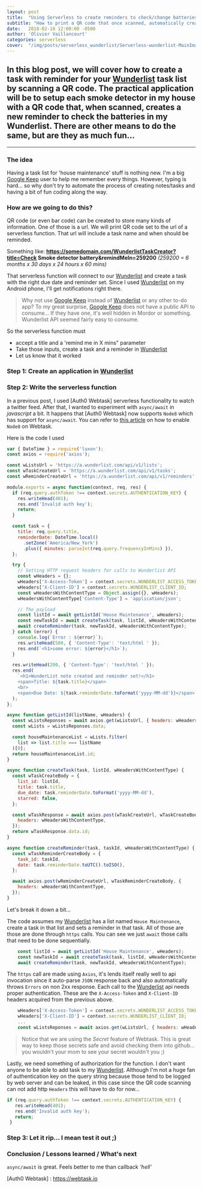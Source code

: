 ```yaml
---
layout: post
title:  "Using Serverless to create reminders to check/change batteries in your smoke detectors"
subtitle: "How to print a QR code that once scanned, automatically created a to-do task with a reminder in your Wunderlist account"
date:   2018-02-18 12:00:00 -0500
author: 'Olivier Vaillancourt'
categories: serverless
cover:  "/img/posts/serverless_wunderlist/Serverless-wunderlist-MainImage.jpg"
---
```


## In this blog post, we will cover how to create a task with reminder for your [Wunderlist] task list by scanning a QR code.  The practical application will be to setup each smoke detector in my house with a QR code that, when scanned, creates a new reminder to check the batteries in my Wunderlist.  There are other means to do the same, but are they as much fun...

---

### The idea
Having a task list for 'house maintenance' stuff is nothing new.  I'm a big [Google Keep] user to help me remember every things.  However, typing is hard... so why don't try to automate the process of creating notes/tasks and having a bit of fun coding along the way.

### How are we going to do this?
QR code (or even bar code) can be created to store many kinds of information.  One of those is a url.  We will print QR code set to the url of a serverless function.  That url will include a task name and when should be reminded.

Something like: **https://somedomain.com/WunderlistTaskCreator?title=Check Smoke detector battery&remindMeIn=259200** *(259200 = 6 months x 30 days x 24 hours x 60 mins)*

That serverless function will connect to our [Wunderlist] and create a task with the right due date and reminder set.  Since I used [Wunderlist] on my Android phone, I'll get notifications right there.

> Why not use [Google Keep] instead of [Wunderlist] or any other to-do app?  To my great surprise, [Google Keep] does not have a public API to consume... If they have one, it's well hidden in Mordor or something.  Wunderlist API seemed fairly easy to consume.

So the serverless function must
- accept a title and a 'remind me in X mins" parameter
- Take those inputs, create a task and a reminder in [Wunderlist]
- Let us know that it worked

### Step 1: Create an application in [Wunderlist] 

### Step 2: Write the serverless function

In a previous post, I used [Auth0 Webtask] serverless functionality to watch a twitter feed.  After that, I wanted to experiment with `async/await` in *javascript* a bit.  It happens that [Auth0 Webtask] now supports `Node8` which has support for `async/await`.  You can refer to [this article](https://tomasz.janczuk.org/2017/09/auth0-webtasks-and-node-8.html) on how to enable `Node8` on Webtask.

Here is the code I used

```js
var { DateTime } = require('luxon');
const axios = require('axios');

const wListsUrl = 'https://a.wunderlist.com/api/v1/lists';
const wTaskCreateUrl = 'https://a.wunderlist.com/api/v1/tasks';
const wReminderCreateUrl = 'https://a.wunderlist.com/api/v1/reminders';

module.exports = async function(context, req, res) {
  if (req.query.authToken !== context.secrets.AUTHENTICATION_KEY) {
    res.writeHead(401);
    res.end('Invalid auth key');
    return;
  }

  const task = {
    title: req.query.title,
    reminderDate: DateTime.local()
      .setZone('America/New_York')
      .plus({ minutes: parseInt(req.query.frequencyInMins) }),
  };

  try {
    // Setting HTTP request headers for calls to Wunderlist API
    const wHeaders = {};
    wHeaders['X-Access-Token'] = context.secrets.WUNDERLIST_ACCESS_TOKEN;
    wHeaders['X-Client-ID'] = context.secrets.WUNDERLIST_CLIENT_ID;
    const wHeadersWithContentType = Object.assign({}, wHeaders);
    wHeadersWithContentType['Content-Type'] = 'application/json';

    // The payload
    const listId = await getListId('House Maintenance', wHeaders);
    const newTaskId = await createTask(task, listId, wHeadersWithContentType);
    await createReminder(task, newTaskId, wHeadersWithContentType);
  } catch (error) {
    console.log(`Error : ${error}`);
    res.writeHead(500, { 'Content-Type': 'text/html ' });
    res.end(`<h1>some error: ${error}</h1>`);
  }

  res.writeHead(200, { 'Content-Type': 'text/html ' });
  res.end(
    `<h1>WunderList note created and reminder set!</h1>
    <span>Title: ${task.title}</span>
    <br>
    <span>Due Date: ${task.reminderDate.toFormat('yyyy-MM-dd')}</span>`
  );
};

async function getListId(listName, wHeaders) {
  const wListsReponses = await axios.get(wListsUrl, { headers: wHeaders });
  const wLists = wListsReponses.data;

  const houseMaintenanceList = wLists.filter(
    list => list.title === listName
  )[0];
  return houseMaintenanceList.id;
}

async function createTask(task, listId, wHeadersWithContentType) {
  const wTaskCreateBody = {
    list_id: listId,
    title: task.title,
    due_date: task.reminderDate.toFormat('yyyy-MM-dd'),
    starred: false,
  };

  const wTaskResponse = await axios.post(wTaskCreateUrl, wTaskCreateBody, {
    headers: wHeadersWithContentType,
  });
  return wTaskResponse.data.id;
}

async function createReminder(task, taskId, wHeadersWithContentType) {
  const wTaskReminderCreateBody = {
    task_id: taskId,
    date: task.reminderDate.toUTC().toISO(),
  };

  await axios.post(wReminderCreateUrl, wTaskReminderCreateBody, {
    headers: wHeadersWithContentType,
  });
}
```

Let's break it down a bit...

The code assumes my [Wunderlist] has a list named `House Maintenance`, create a task in that list and sets a reminder in that task.  All of those are those are done through `https` calls.  You can see we just `await` those calls that need to be done sequentially. 

```js
    const listId = await getListId('House Maintenance', wHeaders);
    const newTaskId = await createTask(task, listId, wHeadersWithContentType);
    await createReminder(task, newTaskId, wHeadersWithContentType);
```

The `https` call are made using `Axios`, it's lends itself really well to api invocation since it auto-parse `JSON` response back and also automatically throws `Errors` on non 2xx response. Each call to the [Wunderlist] api needs proper authentication.  These are the `X-Access-Token` and `X-Client-ID` headers acquired from the previous above.

```js
    wHeaders['X-Access-Token'] = context.secrets.WUNDERLIST_ACCESS_TOKEN;
    wHeaders['X-Client-ID'] = context.secrets.WUNDERLIST_CLIENT_ID;
    ...
    const wListsReponses = await axios.get(wListsUrl, { headers: wHeaders });
```

> Notice that we are using the *Secret* feature of Webtask.  This is great way to keep those secrets safe and avoid checking them into github... you wouldn't your mom to see your secret wouldn't you ;)

Lastly, we need something of authorization for the function.  I don't want anyone to be able to add task to my [Wunderlist].  Although I'm not a huge fan of authentication key on the query string because those tend to be logged by web server and can be leaked, in this case since the QR code scanning can not add http `Headers` this will have to do for now... 

 ```js
 if (req.query.authToken !== context.secrets.AUTHENTICATION_KEY) {
    res.writeHead(401);
    res.end('Invalid auth key');
    return;
  }
 ```

### Step 3: Let it rip... I mean test it out ;)

### Conclusion / Lessons learned / What's next
`async/await` is great.  Feels better to me than callback *'hell'*

[Wunderlist]: https://www.wunderlist.com
[Google Keep]: https://keep.google.com
[Auth0 Webtask] : https://webtask.io
